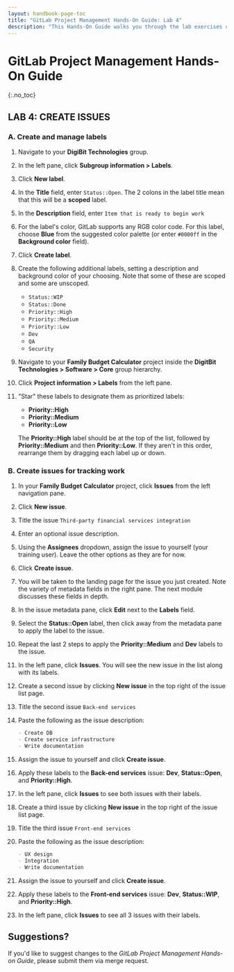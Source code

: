 ```yaml
---
layout: handbook-page-toc
title: "GitLab Project Management Hands-On Guide: Lab 4"
description: "This Hands-On Guide walks you through the lab exercises used in the GitLab Project Management course."
---
```

# GitLab Project Management Hands-On Guide
{:.no_toc}

## LAB 4: CREATE ISSUES

### A. Create and manage labels

1. Navigate to your **DigiBit Technologies** group.
1. In the left pane, click **Subgroup information > Labels**.
1. Click **New label**.
1. In the **Title** field, enter `Status::Open`. The 2 colons in the label title mean that this will be a **scoped** label.
1. In the **Description** field, enter `Item that is ready to begin work`
1. For the label's color, GitLab supports any RGB color code. For this label, choose **Blue** from the suggested color palette (or enter `#0000ff` in the **Background color** field).
1. Click **Create label**.
1. Create the following additional labels, setting a description and background color of your choosing. Note that some of these are scoped and some are unscoped.
    - `Status::WIP`
    - `Status::Done`
    - `Priority::High`
    - `Priority::Medium`
    - `Priority::Low`
    - `Dev`
    - `QA`
    - `Security`

1. Navigate to your **Family Budget Calculator** project inside the **DigitBit Technologies > Software > Core** group hierarchy.
1. Click **Project information > Labels** from the left pane.
1. "Star" these labels to designate them as prioritized labels:
     - **Priority::High**
     - **Priority::Medium**
     - **Priority::Low**
       
     The **Priority::High** label should be at the top of the list, followed by **Priority::Medium** and then **Priority::Low**. If they aren't in this order, rearrange them by dragging each label up or down.

### B. Create issues for tracking work

1. In your **Family Budget Calculator** project, click **Issues** from the left navigation pane.
1. Click **New issue**.
1. Title the issue `Third-party financial services integration`
1. Enter an optional issue description.
1. Using the **Assignees** dropdown, assign the issue to yourself (your training user). Leave the other options as they are for now.
1. Click **Create issue**.
1. You will be taken to the landing page for the issue you just created. Note the variety of metadata fields in the right pane. The next module discusses these fields in depth.
1. In the issue metadata pane, click **Edit** next to the **Labels** field. 
1. Select the **Status::Open** label, then click away from the metadata pane to apply the label to the issue.
1. Repeat the last 2 steps to apply the **Priority::Medium** and **Dev** labels to the issue.
1. In the left pane, click **Issues**. You will see the new issue in the list along with its labels.
1. Create a second issue by clicking **New issue** in the top right of the issue list page.
1. Title the second issue `Back-end services`
1. Paste the following as the issue description:

    ```markdown
   - Create DB
   - Create service infrastructure
   - Write documentation
    ```

1. Assign the issue to yourself and click **Create issue**.
1. Apply these labels to the **Back-end services** issue: **Dev**, **Status::Open**, and **Priority::High**.
1. In the left pane, click **Issues** to see both issues with their labels.
1. Create a third issue by clicking **New issue** in the top right of the issue list page.
1. Title the third issue `Front-end services`
1. Paste the following as the issue description:

    ```markdown
   - UX design
   - Integration
   - Write documentation
    ```

1. Assign the issue to yourself and click **Create issue**.
1. Apply these labels to the **Front-end services** issue: **Dev**, **Status::WIP**, and **Priority::High**.
1. In the left pane, click **Issues** to see all 3 issues with their labels.

## Suggestions?

If you'd like to suggest changes to the *GitLab Project Management Hands-on Guide*, please submit them via merge request.
